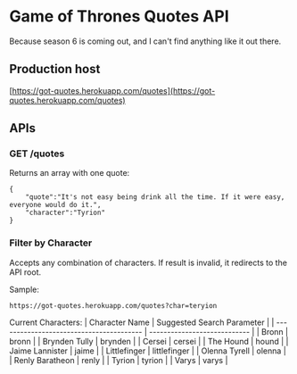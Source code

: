 # Game of Thrones Quotes API
Because season 6 is coming out, and I can't find anything like it out there.

## Production host
[https://got-quotes.herokuapp.com/quotes](https://got-quotes.herokuapp.com/quotes)


## APIs

### GET /quotes
Returns an array with one quote:
```
{
    "quote":"It's not easy being drink all the time. If it were easy, everyone would do it.",
    "character":"Tyrion"
}
```

### Filter by Character

Accepts any combination of characters. If result is invalid, it redirects to the API root.

Sample:
```
https://got-quotes.herokuapp.com/quotes?char=teryion
```
Current Characters:
| Character Name                           | Suggested Search Parameter   |
| ---------------------------------------- | ---------------------------- |
| Bronn                                    | bronn                        |
| Brynden Tully                            | brynden                      |
| Cersei                                   | cersei                       |
| The Hound                                | hound                        |
| Jaime Lannister                          | jaime                        |
| Littlefinger                             | littlefinger                 |
| Olenna Tyrell                            | olenna                       |
| Renly Baratheon                          | renly                        |
| Tyrion                                   | tyrion                       |
| Varys                                    | varys                        |